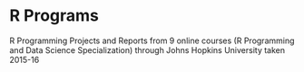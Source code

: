 # R Programs
R Programming Projects and Reports from 9 online courses (R Programming and Data Science Specialization) through Johns Hopkins University taken 2015-16
